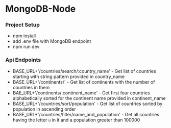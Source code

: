 # MongoDB-Node

### Project Setup
- npm install
- add .env file with MongoDB endpoint
- npm run dev


### Api Endpoints
- BASE_URL+'/countries/search/:country_name' - Get list of countries starting with string pattern provided in country_name
- BASE_URL+'/continents/' - Get list of continents with the number of countries in them
- BAE_URL+'/continents/:continent_name' - Get first four countries alphabetically sorted for the continent name provided in continent_name
- BASE_URL+'/countries/sort/population' - Get list of countries sorted by population in ascending order
- BASE_URL+'/countries/filter/name_and_population' - Get all countries having the letter `u` in it and a population greater than 100000

